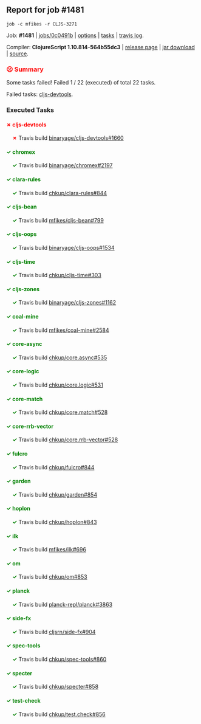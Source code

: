 ## Report for job #1481
```
job -c mfikes -r CLJS-3271
```


Job: **#1481** | [jobs/0c0491b](https://github.com/cljs-oss/canary/commit/0c0491b1c082db958ac0b730a3d4392bfe376abd) | [options](options.edn) | [tasks](tasks.edn) | [travis log](https://travis-ci.org/cljs-oss/canary/builds/711799674).

Compiler: **ClojureScript 1.10.814-564b55dc3** | [release page](https://github.com/cljs-oss/canary/releases/tag/r1.10.814-564b55dc3) | [jar download](https://github.com/cljs-oss/canary/releases/download/r1.10.814-564b55dc3/clojurescript-1.10.814-564b55dc3.jar) | [source](https://github.com/mfikes/clojurescript/commit/564b55dc320b0491103801da45fb10561d62368d).

### <b style='color:red'>☹ Summary</b>

Some tasks failed! Failed 1 / 22 (executed) of total 22 tasks.

Failed tasks: [cljs-devtools](#-cljs-devtools).

### Executed Tasks

#### <b style='color:red'>&#x2717; cljs-devtools</b>
&nbsp;&nbsp;&nbsp;&nbsp;<b style='color:red'>&#x2717;</b> Travis build [binaryage/cljs-devtools#1660](https://travis-ci.org/binaryage/cljs-devtools/builds/711800349)<br>

#### <b style='color:green'>&#x2713; chromex</b>
&nbsp;&nbsp;&nbsp;&nbsp;<b style='color:green'>&#x2713;</b> Travis build [binaryage/chromex#2197](https://travis-ci.org/binaryage/chromex/builds/711800328)<br>

#### <b style='color:green'>&#x2713; clara-rules</b>
&nbsp;&nbsp;&nbsp;&nbsp;<b style='color:green'>&#x2713;</b> Travis build [chkup/clara-rules#844](https://travis-ci.org/chkup/clara-rules/builds/711800332)<br>

#### <b style='color:green'>&#x2713; cljs-bean</b>
&nbsp;&nbsp;&nbsp;&nbsp;<b style='color:green'>&#x2713;</b> Travis build [mfikes/cljs-bean#799](https://travis-ci.org/mfikes/cljs-bean/builds/711800342)<br>

#### <b style='color:green'>&#x2713; cljs-oops</b>
&nbsp;&nbsp;&nbsp;&nbsp;<b style='color:green'>&#x2713;</b> Travis build [binaryage/cljs-oops#1534](https://travis-ci.org/binaryage/cljs-oops/builds/711800351)<br>

#### <b style='color:green'>&#x2713; cljs-time</b>
&nbsp;&nbsp;&nbsp;&nbsp;<b style='color:green'>&#x2713;</b> Travis build [chkup/cljs-time#303](https://travis-ci.org/chkup/cljs-time/builds/711800357)<br>

#### <b style='color:green'>&#x2713; cljs-zones</b>
&nbsp;&nbsp;&nbsp;&nbsp;<b style='color:green'>&#x2713;</b> Travis build [binaryage/cljs-zones#1162](https://travis-ci.org/binaryage/cljs-zones/builds/711800360)<br>

#### <b style='color:green'>&#x2713; coal-mine</b>
&nbsp;&nbsp;&nbsp;&nbsp;<b style='color:green'>&#x2713;</b> Travis build [mfikes/coal-mine#2584](https://travis-ci.org/mfikes/coal-mine/builds/711800362)<br>

#### <b style='color:green'>&#x2713; core-async</b>
&nbsp;&nbsp;&nbsp;&nbsp;<b style='color:green'>&#x2713;</b> Travis build [chkup/core.async#535](https://travis-ci.org/chkup/core.async/builds/711800368)<br>

#### <b style='color:green'>&#x2713; core-logic</b>
&nbsp;&nbsp;&nbsp;&nbsp;<b style='color:green'>&#x2713;</b> Travis build [chkup/core.logic#531](https://travis-ci.org/chkup/core.logic/builds/711800381)<br>

#### <b style='color:green'>&#x2713; core-match</b>
&nbsp;&nbsp;&nbsp;&nbsp;<b style='color:green'>&#x2713;</b> Travis build [chkup/core.match#528](https://travis-ci.org/chkup/core.match/builds/711800391)<br>

#### <b style='color:green'>&#x2713; core-rrb-vector</b>
&nbsp;&nbsp;&nbsp;&nbsp;<b style='color:green'>&#x2713;</b> Travis build [chkup/core.rrb-vector#528](https://travis-ci.org/chkup/core.rrb-vector/builds/711800393)<br>

#### <b style='color:green'>&#x2713; fulcro</b>
&nbsp;&nbsp;&nbsp;&nbsp;<b style='color:green'>&#x2713;</b> Travis build [chkup/fulcro#844](https://travis-ci.org/chkup/fulcro/builds/711800408)<br>

#### <b style='color:green'>&#x2713; garden</b>
&nbsp;&nbsp;&nbsp;&nbsp;<b style='color:green'>&#x2713;</b> Travis build [chkup/garden#854](https://travis-ci.org/chkup/garden/builds/711800435)<br>

#### <b style='color:green'>&#x2713; hoplon</b>
&nbsp;&nbsp;&nbsp;&nbsp;<b style='color:green'>&#x2713;</b> Travis build [chkup/hoplon#843](https://travis-ci.org/chkup/hoplon/builds/711800442)<br>

#### <b style='color:green'>&#x2713; ilk</b>
&nbsp;&nbsp;&nbsp;&nbsp;<b style='color:green'>&#x2713;</b> Travis build [mfikes/ilk#696](https://travis-ci.org/mfikes/ilk/builds/711800447)<br>

#### <b style='color:green'>&#x2713; om</b>
&nbsp;&nbsp;&nbsp;&nbsp;<b style='color:green'>&#x2713;</b> Travis build [chkup/om#853](https://travis-ci.org/chkup/om/builds/711800410)<br>

#### <b style='color:green'>&#x2713; planck</b>
&nbsp;&nbsp;&nbsp;&nbsp;<b style='color:green'>&#x2713;</b> Travis build [planck-repl/planck#3863](https://travis-ci.org/planck-repl/planck/builds/711800437)<br>

#### <b style='color:green'>&#x2713; side-fx</b>
&nbsp;&nbsp;&nbsp;&nbsp;<b style='color:green'>&#x2713;</b> Travis build [cljsrn/side-fx#904](https://travis-ci.org/cljsrn/side-fx/builds/711800420)<br>

#### <b style='color:green'>&#x2713; spec-tools</b>
&nbsp;&nbsp;&nbsp;&nbsp;<b style='color:green'>&#x2713;</b> Travis build [chkup/spec-tools#860](https://travis-ci.org/chkup/spec-tools/builds/711800428)<br>

#### <b style='color:green'>&#x2713; specter</b>
&nbsp;&nbsp;&nbsp;&nbsp;<b style='color:green'>&#x2713;</b> Travis build [chkup/specter#858](https://travis-ci.org/chkup/specter/builds/711800414)<br>

#### <b style='color:green'>&#x2713; test-check</b>
&nbsp;&nbsp;&nbsp;&nbsp;<b style='color:green'>&#x2713;</b> Travis build [chkup/test.check#856](https://travis-ci.org/chkup/test.check/builds/711800424)<br>